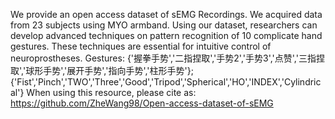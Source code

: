 We provide an open access dataset of sEMG Recordings. We acquired data from 23 subjects using MYO armband. Using our dataset, researchers can develop advanced techniques on pattern recognition of 10 complicate hand gestures. These techniques are essential for intuitive control of neuroprostheses.  Gestures: {'握拳手势','二指捏取','手势2','手势3','点赞','三指捏取','球形手势','展开手势','指向手势','柱形手势'};  {'Fist','Pinch','TWO','Three','Good','Tripod','Spherical','HO','INDEX','Cylindrical'}  When using this resource, please cite as:  https://github.com/ZheWang98/Open-access-dataset-of-sEMG
